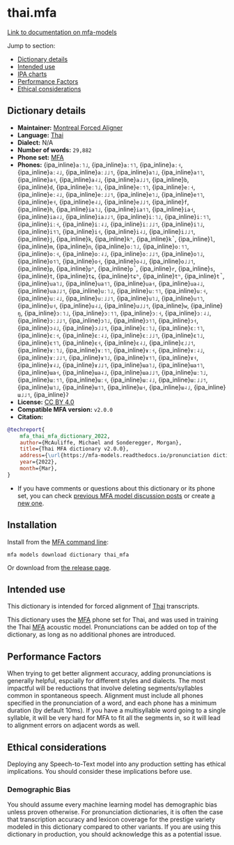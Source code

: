 
# thai.mfa

[Link to documentation on mfa-models](https://mfa-models.readthedocs.io/en/main/dictionary/thai_mfa.html)

Jump to section:

- [Dictionary details](#dictionary-details)
- [Intended use](#intended-use)
- [IPA charts](#ipa-charts)
- [Performance Factors](#performance-factors)
- [Ethical considerations](#ethical-considerations)

## Dictionary details

- **Maintainer:** [Montreal Forced Aligner](https://montreal-forced-aligner.readthedocs.io/)
- **Language:** [Thai](https://en.wikipedia.org/wiki/Thai_language)
- **Dialect:** N/A
- **Number of words:** `29,882`
- **Phone set:** [MFA](https://mfa-models.readthedocs.io/en/refactor/mfa_phone_set.html#thai)
- **Phones:** {ipa_inline}`aː˥˩`, {ipa_inline}`aː˦˥`, {ipa_inline}`aː˧`, {ipa_inline}`aː˨˩`, {ipa_inline}`aː˩˩˦`, {ipa_inline}`a˥˩`, {ipa_inline}`a˦˥`, {ipa_inline}`a˧`, {ipa_inline}`a˨˩`, {ipa_inline}`a˩˩˦`, {ipa_inline}`b`, {ipa_inline}`d`, {ipa_inline}`eː˥˩`, {ipa_inline}`eː˦˥`, {ipa_inline}`eː˧`, {ipa_inline}`eː˨˩`, {ipa_inline}`eː˩˩˦`, {ipa_inline}`e˥˩`, {ipa_inline}`e˦˥`, {ipa_inline}`e˧`, {ipa_inline}`e˨˩`, {ipa_inline}`e˩˩˦`, {ipa_inline}`f`, {ipa_inline}`h`, {ipa_inline}`ia˥˩`, {ipa_inline}`ia˦˥`, {ipa_inline}`ia˧`, {ipa_inline}`ia˨˩`, {ipa_inline}`ia˩˩˦`, {ipa_inline}`iː˥˩`, {ipa_inline}`iː˦˥`, {ipa_inline}`iː˧`, {ipa_inline}`iː˨˩`, {ipa_inline}`iː˩˩˦`, {ipa_inline}`i˥˩`, {ipa_inline}`i˦˥`, {ipa_inline}`i˧`, {ipa_inline}`i˨˩`, {ipa_inline}`i˩˩˦`, {ipa_inline}`j`, {ipa_inline}`k`, {ipa_inline}`kʰ`, {ipa_inline}`k̚`, {ipa_inline}`l`, {ipa_inline}`m`, {ipa_inline}`n`, {ipa_inline}`oː˥˩`, {ipa_inline}`oː˦˥`, {ipa_inline}`oː˧`, {ipa_inline}`oː˨˩`, {ipa_inline}`oː˩˩˦`, {ipa_inline}`o˥˩`, {ipa_inline}`o˦˥`, {ipa_inline}`o˧`, {ipa_inline}`o˨˩`, {ipa_inline}`o˩˩˦`, {ipa_inline}`p`, {ipa_inline}`pʰ`, {ipa_inline}`p̚`, {ipa_inline}`r`, {ipa_inline}`s`, {ipa_inline}`t`, {ipa_inline}`tɕ`, {ipa_inline}`tɕʰ`, {ipa_inline}`tʰ`, {ipa_inline}`t̚`, {ipa_inline}`ua˥˩`, {ipa_inline}`ua˦˥`, {ipa_inline}`ua˧`, {ipa_inline}`ua˨˩`, {ipa_inline}`ua˩˩˦`, {ipa_inline}`uː˥˩`, {ipa_inline}`uː˦˥`, {ipa_inline}`uː˧`, {ipa_inline}`uː˨˩`, {ipa_inline}`uː˩˩˦`, {ipa_inline}`u˥˩`, {ipa_inline}`u˦˥`, {ipa_inline}`u˧`, {ipa_inline}`u˨˩`, {ipa_inline}`u˩˩˦`, {ipa_inline}`w`, {ipa_inline}`ŋ`, {ipa_inline}`ɔː˥˩`, {ipa_inline}`ɔː˦˥`, {ipa_inline}`ɔː˧`, {ipa_inline}`ɔː˨˩`, {ipa_inline}`ɔː˩˩˦`, {ipa_inline}`ɔ˥˩`, {ipa_inline}`ɔ˦˥`, {ipa_inline}`ɔ˧`, {ipa_inline}`ɔ˨˩`, {ipa_inline}`ɔ˩˩˦`, {ipa_inline}`ɛː˥˩`, {ipa_inline}`ɛː˦˥`, {ipa_inline}`ɛː˧`, {ipa_inline}`ɛː˨˩`, {ipa_inline}`ɛː˩˩˦`, {ipa_inline}`ɛ˥˩`, {ipa_inline}`ɛ˦˥`, {ipa_inline}`ɛ˧`, {ipa_inline}`ɛ˨˩`, {ipa_inline}`ɛ˩˩˦`, {ipa_inline}`ɤː˥˩`, {ipa_inline}`ɤː˦˥`, {ipa_inline}`ɤː˧`, {ipa_inline}`ɤː˨˩`, {ipa_inline}`ɤː˩˩˦`, {ipa_inline}`ɤ˥˩`, {ipa_inline}`ɤ˦˥`, {ipa_inline}`ɤ˧`, {ipa_inline}`ɤ˨˩`, {ipa_inline}`ɤ˩˩˦`, {ipa_inline}`ɯa˥˩`, {ipa_inline}`ɯa˦˥`, {ipa_inline}`ɯa˧`, {ipa_inline}`ɯa˨˩`, {ipa_inline}`ɯa˩˩˦`, {ipa_inline}`ɯː˥˩`, {ipa_inline}`ɯː˦˥`, {ipa_inline}`ɯː˧`, {ipa_inline}`ɯː˨˩`, {ipa_inline}`ɯː˩˩˦`, {ipa_inline}`ɯ˥˩`, {ipa_inline}`ɯ˦˥`, {ipa_inline}`ɯ˧`, {ipa_inline}`ɯ˨˩`, {ipa_inline}`ɯ˩˩˦`, {ipa_inline}`ʔ`
- **License:** [CC BY 4.0](https://github.com/MontrealCorpusTools/mfa-models/tree/main/dictionary/thai/MFA/v2.0.0/LICENSE)
- **Compatible MFA version:** `v2.0.0`
- **Citation:**

```bibtex
@techreport{
	mfa_thai_mfa_dictionary_2022,
	author={McAuliffe, Michael and Sonderegger, Morgan},
	title={Thai MFA dictionary v2.0.0},
	address={\url{https://mfa-models.readthedocs.io/pronunciation dictionary/Thai/Thai MFA dictionary v2_0_0.html}},
	year={2022},
	month={Mar},
}
```

- If you have comments or questions about this dictionary or its phone set, you can check [previous MFA model discussion posts](https://github.com/MontrealCorpusTools/mfa-models/discussions?discussions_q=Thai+MFA+dictionary+v2.0.0) or create [a new one](https://github.com/MontrealCorpusTools/mfa-models/discussions/new).

## Installation

Install from the [MFA command line](https://montreal-forced-aligner.readthedocs.io/en/latest/user_guide/models/index.html):

```
mfa models download dictionary thai_mfa
```

Or download from [the release page](https://github.com/MontrealCorpusTools/mfa-models/releases/tag/dictionary-thai_mfa-v2.0.0).

## Intended use

This dictionary is intended for forced alignment of [Thai](https://en.wikipedia.org/wiki/Thai_language) transcripts.

This dictionary uses the [MFA](https://mfa-models.readthedocs.io/en/refactor/mfa_phone_set.html#thai) phone set for Thai, and was used in training the Thai [MFA](https://mfa-models.readthedocs.io/en/refactor/mfa_phone_set.html#thai) acoustic model.
Pronunciations can be added on top of the dictionary, as long as no additional phones are introduced.

## Performance Factors

When trying to get better alignment accuracy, adding pronunciations is generally helpful, espcially for different styles and dialects.  The most impactful will be reductions that
involve deleting segments/syllables common in spontaneous speech.  Alignment must include all phones specified in the pronunciation of a word, and each phone has
a minimum duration (by default 10ms). If you have a multisyllable word going to a single syllable, it will be very hard for MFA to fit all the segments in,
so it will lead to alignment errors on adjacent words as well.

## Ethical considerations

Deploying any Speech-to-Text model into any production setting has ethical implications. You should consider these implications before use.

### Demographic Bias

You should assume every machine learning model has demographic bias unless proven otherwise.
For pronunciation dictionaries, it is often the case that transcription accuracy and lexicon coverage for the prestige variety modeled in this dictionary compared to other variants.
If you are using this dictionary in production, you should acknowledge this as a potential issue.
